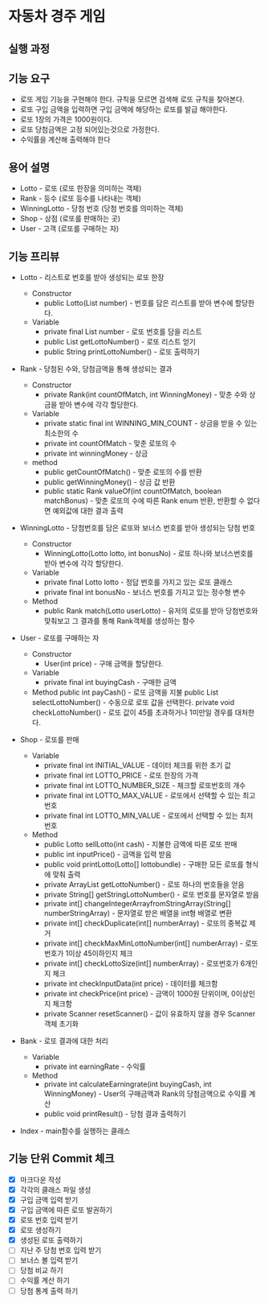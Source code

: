 자동차 경주 게임
=================

실행 과정
----------------

기능 요구
---------
* 로또 게임 기능을 구현해야 한다. 규칙을 모르면 검색해 로또 규칙을 찾아본다.
* 로또 구입 금액을 입력하면 구입 금액에 해당하는 로또를 발급 해야한다.
* 로또 1장의 가격은 1000원이다.
* 로또 당첨금액은 고정 되어있는것으로 가정한다.
* 수익률을 계산해 출력해야 한다
 

용어 설명
--------------
* Lotto - 로또 (로또 한장을 의미하는 객체)
* Rank - 등수 (로또 등수를 나타내는 객체) 
* WinningLotto - 당첨 번호 (당첨 번호를 의미하는 객체) 
* Shop - 상점 (로또를 판매하는 곳)
* User - 고객 (로또를 구매하는 자)

기능 프리뷰
-------------
* Lotto - 리스트로 번호를 받아 생성되는 로또 한장
    * Constructor
        * public Lotto(List<Integer> number) - 번호를 담은 리스트를 받아 변수에 할당한다.
    * Variable
        * private final List<Integer> number - 로또 번호를 담을 리스트
        * public List<Integer> getLottoNumber() - 로또 리스트 얻기
        * public String printLottoNumber() - 로또 출력하기
        
* Rank - 당첨된 수와, 당첨금액을 통해 생성되는 결과
    * Constructor        
        * private Rank(int countOfMatch, int WinningMoney) - 맞춘 수와 상금을 받아 변수에 각각 할당한다.
    * Variable
        * private static final int WINNING_MIN_COUNT - 상금을 받을 수 있는 최소한의 수
        * private int countOfMatch - 맞춘 로또의 수
        * private int winningMoney - 상금
    * method
        * public getCountOfMatch() - 맞춘 로또의 수를 반환
        * public getWinningMoney() - 상금 값 반환
        * public static Rank valueOf(int countOfMatch, boolean matchBonus) - 맞춘 로또의 수에 따른 Rank enum 반환, 반환할 수 없다면 예외값에 대한 결과 출력         

* WinningLotto - 당첨번호를 담은 로또와 보너스 번호를 받아 생성되는 당첨 번호
    * Constructor
        * WinningLotto(Lotto lotto, int bonusNo) - 로또 하나와 보너스번호를 받아 변수에 각각 할당한다.
    * Variable
        * private final Lotto lotto - 정답 번호를 가지고 있는 로또 클래스
        * private final int bonusNo - 보너스 번호를 가지고 있는 정수형 변수            
    * Method
        * public Rank match(Lotto userLotto) - 유저의 로또를 받아 당첨번호와 맞춰보고 그 결과를 통해 Rank객체를 생성하는 함수
        
        
* User - 로또를 구매하는 자
    * Constructor
        * User(int price) - 구매 금액을 할당한다.
    * Variable
        * private final int buyingCash - 구매한 금액
    * Method
        public int payCash() - 로또 금액을 지불
        public List<Integer> selectLottoNumber() - 수동으로 로또 값을 선택한다.
        private void checkLottoNumber() - 로또 값이 45를 초과하거나 1미만일 경우를 대처한다.

* Shop - 로또를 판매
    * Variable
        * private final int INITIAL_VALUE - 데이터 체크를 위한 초기 값
        * private final int LOTTO_PRICE - 로또 한장의 가격
        * private final int LOTTO_NUMBER_SIZE - 체크할 로또번호의 개수
        * private final int LOTTO_MAX_VALUE - 로또에서 선택할 수 있는 최고 번호
        * private final int LOTTO_MIN_VALUE - 로또에서 선택할 수 있는 최저 번호
     * Method
        * public Lotto sellLotto(int cash) - 지불한 금액에 따른 로또 판매
        * public int inputPrice() - 금액을 입력 받음
        * public void printLotto(Lotto[] lottobundle) - 구매한 모든 로또를 형식에 맞춰 출력
        * private ArrayList<Integer> getLottoNumber() - 로또 하나의 번호들을 얻음
        * private String[] getStringLottoNumber() - 로또 번호를 문자열로 받음
        * private int[] changeIntegerArrayfromStringArray(String[] numberStringArray) - 문자열로 받은 배열을 int형 배열로 변환
        * private int[] checkDuplicate(int[] numberArray) - 로또의 중복값 제거
        * private int[] checkMaxMinLottoNumber(int[] numberArray) - 로또번호가 1이상 45이하인지 체크
        * private int[] checkLottoSize(int[] numberArray) - 로또번호가 6개인지 체크
        * private int checkInputData(int price) - 데이터를 체크함
        * private int checkPrice(int price) - 금액이 1000원 단위이며, 0이상인지 체크함
        * private Scanner resetScanner() - 값이 유효하지 않을 경우 Scanner객체 초기화
        
* Bank - 로또 결과에 대한 처리
    * Variable
        * private int earningRate - 수익률
    * Method
        * private int calculateEarningrate(int buyingCash, int WinningMoney) - User의 구매금액과 Rank의 당첨금액으로 수익률 계산 
        * public void printResult() - 당첨 결과 출력하기
        
* Index - main함수를 실행하는 클래스
                    
         
        
기능 단위 Commit 체크
-----------------------
- [x] 마크다운 작성
- [x] 각각의 클래스 파일 생성
- [x] 구입 금액 입력 받기
- [x] 구입 금액에 따른 로또 발권하기
- [x] 로또 번호 입력 받기
- [x] 로또 생성하기
- [x] 생성된 로또 출력하기
- [ ] 지난 주 당첨 번호 입력 받기
- [ ] 보너스 볼 입력 받기
- [ ] 당첨 비교 하기
- [ ] 수익률 계산 하기
- [ ] 당첨 통계 출력 하기 